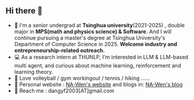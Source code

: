 ## Hi there 👋
 - 📕 I'm a senior undergrad at **Tsinghua university**(2021-2025) , double major in **MPS(math and physics science) & Software**. And I will continue pursuing a master's degree at Tsinghua University's Department of Computer Science in 2025. **Welcome industry and entrepreneurship-related outreach.**
 - 💻 As a research intern at THUNLP, I'm interested in LLM & LLM-based multi agent, and curious about machine learning, reinforcement and learning theory.
 - 🏐 Love volleyball / gym workingout / tennis / hiking ......
 - 🧀 Personal website : [NA-Wen's website](https://na-wen.github.io/) and blogs in: [NA-Wen's blog](https://cuddly-athlete-ff1.notion.site/NA-Wen-s-blog-6efd65e06b934c369ba0f0ad7901c4f8)
 - 📧 Reach me : dangyf2003[AT]gmail.com
